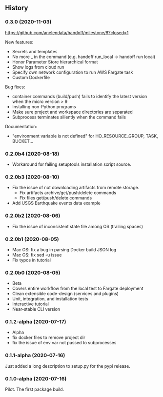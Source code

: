 ## History

### 0.3.0 (2020-11-03)

https://github.com/anelendata/handoff/milestone/8?closed=1

New features:

- Secrets and templates
- No more _ in the command (e.g. handoff run_local -> handoff run local)
- Honor Parameter Store hierarchical format
- Show logs from cloud run
- Specify own network configuration to run AWS Fargate task
- Custom Dockerfile

Bug fixes:

- container commands (build/push) fails to identify the latest version when the micro version > 9
- Installing non-Python programs
- Make sure project and workspace directories are separated
- Subprocess terminates siliently when the command fails

Documentation:

- "environment variable is not defined" for HO_RESOURCE_GROUP, TASK, BUCKET...

### 0.2.0b4 (2020-08-18)

- Workaround for failing setuptools installation script source.

### 0.2.0b3 (2020-08-10)

- Fix the issue of not downloading artifacts from remote storage.
    - Fix artifacts archive/get/push/delete commands
    - Fix files get/push/delete commands
- Add USGS Earthquake events data example

### 0.2.0b2 (2020-08-06)

- Fix the issue of inconsistent state file among OS (trailing spaces)

### 0.2.0b1 (2020-08-05)

- Mac OS: fix a bug in parsing Docker build JSON log
- Mac OS: fix sed -u issue
- Fix typos in tutorial

### 0.2.0b0 (2020-08-05)

- Beta
- Covers entire workflow from the local test to Fargate deployment
- Clean extensible code-design (services and plugins)
- Unit, integration, and installation tests
- Interactive tutorial
- Near-stable CLI version

### 0.1.2-alpha (2020-07-17)

- Alpha
- fix docker files to remove project dir
- fix the issue of env var not passed to subprocesses

### 0.1.1-alpha (2020-07-16)

Just added a long description to setup.py for the pypi release.

### 0.1.0-alpha (2020-07-16)

Pilot. The first package build.
